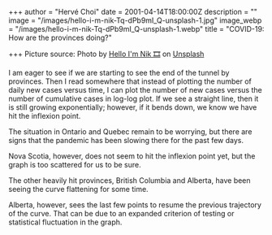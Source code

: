 +++
author = "Hervé Choi"
date = 2001-04-14T18:00:00Z
description = ""
image = "/images/hello-i-m-nik-Tq-dPb9mI_Q-unsplash-1.jpg"
image_webp = "/images/hello-i-m-nik-Tq-dPb9mI_Q-unsplash-1.webp"
title = "COVID-19: How are the provinces doing?"

+++
Picture source: Photo by [Hello I'm Nik 🎞](https://unsplash.com/@helloimnik?utm_source=unsplash&utm_medium=referral&utm_content=creditCopyText) on [Unsplash](https://unsplash.com/s/photos/pandemic?utm_source=unsplash&utm_medium=referral&utm_content=creditCopyText)

I am eager to see if we are starting to see the end of the tunnel by provinces. Then I read somewhere that instead of plotting the number of daily new cases versus time, I can plot the number of new cases versus the number of cumulative cases in log-log plot. If we see a straight line, then it is still growing exponentially; however, if it bends down, we know we have hit the inflexion point.

The situation in Ontario and Quebec remain to be worrying, but there are signs that the pandemic has been slowing there for the past few days.

Nova Scotia, however, does not seem to hit the inflexion point yet, but the graph is too scattered for us to be sure.

The other heavily hit provinces, British Columbia and Alberta, have been seeing the curve flattening for some time.

Alberta, however, sees the last few points to resume the previous trajectory of the curve. That can be due to an expanded criterion of testing or statistical fluctuation in the graph.